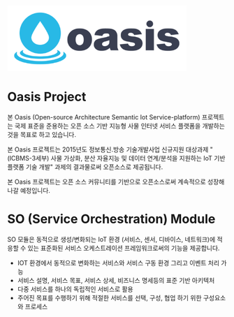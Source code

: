 
![Logo](logo_oasis_m.png)

# Oasis Project

본 Oasis (Open-source Architecture Semantic Iot Service-platform) 프로젝트는 국제 표준을 준용하는 오픈 소스 기반 지능형 사물 인터넷 서비스 플랫폼을 개발하는 것을 목표로 하고 있습니다.

본 Oasis 프로젝트는 2015년도 정보통신․방송 기술개발사업 신규지원 대상과제 "(ICBMS-3세부) 사물 가상화, 분산 자율지능 및 데이터 연계/분석을 지원하는 IoT 기반 플랫폼 기술 개발" 과제의 결과물로써 오픈소스로 제공됩니다.

본 Oasis 프로젝트는 오픈 소스 커뮤니티를 기반으로 오픈소스로써 계속적으로 성장해 나갈 예정입니다.

# SO (Service Orchestration) Module

SO 모듈은 동적으로 생성/변화되는 IoT 환경 (서비스, 센서, 디바이스, 네트워크)에 적응할 수 있는 표준화된 서비스 오케스트레이션 프레임워크로써의 기능을 제공합니다.

- IOT 환경에서 동적으로 변화하는 서비스와 서비스 구동 환경 그리고 이벤트 처리 가능
- 서비스 설명, 서비스 목표, 서비스 상세, 비즈니스 명세등의 표준 기반 아키텍처
- 다중 서비스를 하나의 독립적인 서비스로 활용
- 주어진 목표를 수행하기 위해 적절한 서비스를 선택, 구성, 협업 하기 위한 구성요소와 프로세스
